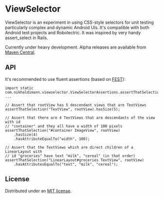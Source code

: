 ViewSelector
===========

ViewSelector is an experiment in using CSS-style selectors for unit testing particularly
complex and dynamic Android UIs. It's compatible with both Android test projects and
Robolectric. It was inspired by very handy assert_select in Rails.

Currently under heavy development. Alpha releases are available from
[Maven Central](http://search.maven.org/#search%7Cgav%7C1%7Cg%3A%22com.nikhaldimann%22%20AND%20a%3A%22android-view-selector%22).


## API

It's recommended to use fluent assertions (based on [FEST](http://fest.easytesting.org/)):

    import static com.nikhaldimann.viewselector.ViewSelectorAssertions.assertThatSelection;
    ...

    // Assert that rootView has 5 descendant views that are TextViews
    assertThatSelection("TextView", rootView).hasSize(5);

    // Assert that there are 4 TextViews that are descendants of the view with id
    // "container" and they all have a width of 100 pixels
    assertThatSelection("#container ImageView", rootView)
        .hasSize(4)
        .hasAttributeEqualTo("width", 100);

    // Assert that the TextViews which are direct children of a LinearLayout with
    // id "groceries" have text "milk", "cereal" (in that order)
    assertThatSelection("LinearLayout#groceries TextView", rootView)
        .hasAttributesEqualTo("text", "milk", "cereal");


## License

Distributed under an [MIT license](https://github.com/nikhaldi/android-view-selector/blob/master/LICENSE.md).
